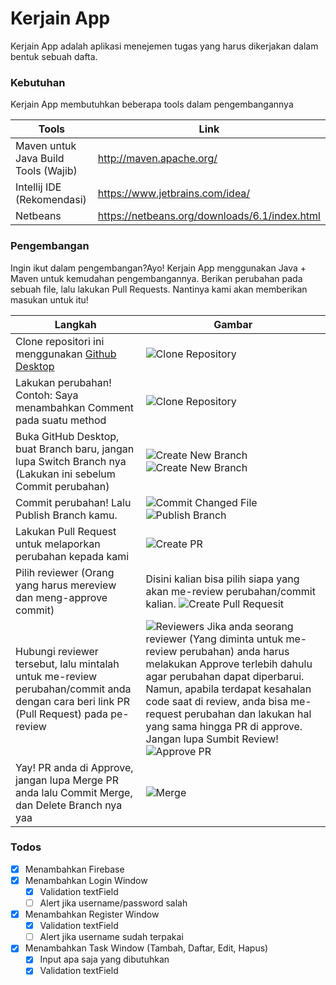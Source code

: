 # Kerjain App
Kerjain App adalah aplikasi menejemen tugas yang harus dikerjakan dalam bentuk sebuah dafta.

### Kebutuhan

Kerjain App membutuhkan beberapa tools dalam pengembangannya

| Tools | Link |
| ------ | ------ |
| Maven untuk Java Build Tools (Wajib) | http://maven.apache.org/ |
| Intellij IDE (Rekomendasi) | https://www.jetbrains.com/idea/ |
| Netbeans | https://netbeans.org/downloads/6.1/index.html |

### Pengembangan

Ingin ikut dalam pengembangan?Ayo!
Kerjain App menggunakan Java + Maven untuk kemudahan pengembangannya.
Berikan perubahan pada sebuah file, lalu lakukan Pull Requests. Nantinya kami akan memberikan masukan untuk itu!

| Langkah | Gambar |
| ------ | ------ |
| Clone repositori ini menggunakan [Github Desktop](https://desktop.github.com/) | ![Clone Repository](https://api.monosnap.com/file/download?id=sLdMqjFbgTcJVTu68OuE8PzigNk4FG) |
| Lakukan perubahan! Contoh: Saya menambahkan Comment pada suatu method | ![Clone Repository](https://api.monosnap.com/file/download?id=p3tH0pXJNxK8V5K9NEf0JndSaMW6TA) |
| Buka GitHub Desktop, buat Branch baru, jangan lupa Switch Branch nya (Lakukan ini sebelum Commit perubahan) | ![Create New Branch](https://api.monosnap.com/file/download?id=sLzz8gplMpPCL8JZmy8TQTMF9HR3i1)![Create New Branch](https://api.monosnap.com/file/download?id=K1aWWxZNEvzTfDUWGWt2DGUv0D2kj3) |
| Commit perubahan! Lalu Publish Branch kamu. | ![Commit Changed File](https://api.monosnap.com/file/download?id=IxiOh7xrn5LCKdYqalEf2UOgkfZ05J) ![Publish Branch](https://api.monosnap.com/file/download?id=TV5960sarcOMIPVq6tqSvyGbv56R9C) |
| Lakukan Pull Request untuk melaporkan perubahan kepada kami | ![Create PR](https://api.monosnap.com/file/download?id=On9uI1VVsUzcMmcdIfaRRA8lHuPuX3) |
| Pilih reviewer (Orang yang harus mereview dan meng-approve commit) | Disini kalian bisa pilih siapa yang akan me-review perubahan/commit kalian. ![Create Pull Requesit](https://api.monosnap.com/file/download?id=m2irnZktB7FJzLmIGzjKEQfPFNETye) |
| Hubungi reviewer tersebut, lalu mintalah untuk me-review perubahan/commit anda dengan cara beri link PR (Pull Request) pada pe-review | ![Reviewers](https://api.monosnap.com/file/download?id=BmADcQPFhGZfWiB45hsASKfvmC2Pdc) Jika anda seorang reviewer (Yang diminta untuk me-review perubahan) anda harus melakukan Approve terlebih dahulu agar perubahan dapat diperbarui. Namun, apabila terdapat kesahalan code saat di review, anda bisa me-request perubahan dan lakukan hal yang sama hingga PR di approve. Jangan lupa Sumbit Review! ![Approve PR](https://api.monosnap.com/file/download?id=qucL5rvH05JhgYBrwMDv5CaCzec7LN) |
| Yay! PR anda di Approve, jangan lupa Merge PR anda lalu Commit Merge, dan Delete Branch nya yaa | ![Merge](https://api.monosnap.com/file/download?id=2o4kC7B7BWGrjrJRF7e0cRLDPv5wET)|

### Todos
- [x] Menambahkan Firebase
- [x] Menambahkan Login Window
    - [x] Validation textField
    - [ ] Alert jika username/password salah
- [x] Menambahkan Register Window
    - [x] Validation textField
    - [ ] Alert jika username sudah terpakai
- [x] Menambahkan Task Window (Tambah, Daftar, Edit, Hapus)
    - [x] Input apa saja yang dibutuhkan
    - [x] Validation textField
